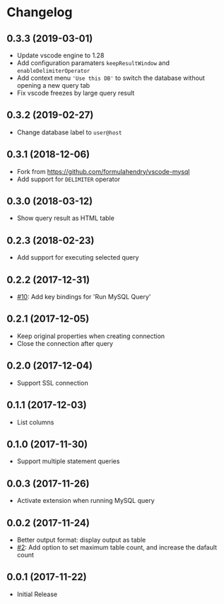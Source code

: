 # Changelog

## 0.3.3 (2019-03-01)

* Update vscode engine to 1.28
* Add configuration paramaters `keepResultWindow` and `enableDelimiterOperator`
* Add context menu `'Use this DB'` to switch the database without opening a new query tab
* Fix vscode freezes by large query result

## 0.3.2 (2019-02-27)

* Change database label to `user@host`

## 0.3.1 (2018-12-06)

* Fork from <https://github.com/formulahendry/vscode-mysql>
* Add support for `DELIMITER` operator

## 0.3.0 (2018-03-12)

* Show query result as HTML table

## 0.2.3 (2018-02-23)

* Add support for executing selected query

## 0.2.2 (2017-12-31)

* [#10](https://github.com/formulahendry/vscode-mysql/issues/10): Add key bindings for 'Run MySQL Query'

## 0.2.1 (2017-12-05)

* Keep original properties when creating connection
* Close the connection after query

## 0.2.0 (2017-12-04)

* Support SSL connection

## 0.1.1 (2017-12-03)

* List columns

## 0.1.0 (2017-11-30)

* Support multiple statement queries

## 0.0.3 (2017-11-26)

* Activate extension when running MySQL query

## 0.0.2 (2017-11-24)

* Better output format: display output as table
* [#2](https://github.com/formulahendry/vscode-mysql/issues/2): Add option to set maximum table count, and increase the dafault count

## 0.0.1 (2017-11-22)

* Initial Release